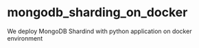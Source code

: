 # mongodb_sharding_on_docker
We deploy MongoDB Shardind with python application on docker environment
